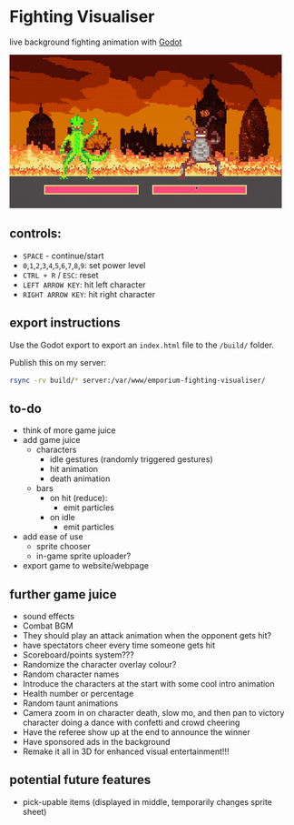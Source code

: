 # Fighting Visualiser

live background fighting animation with [Godot](https://godotengine.org/)

![example gif](preview.gif)

## controls:

- `SPACE` - continue/start
- `0`,`1`,`2`,`3`,`4`,`5`,`6`,`7`,`8`,`9`: set power level
- `CTRL + R` / `ESC`: reset
- `LEFT ARROW KEY`: hit left character
- `RIGHT ARROW KEY`: hit right character

## export instructions

Use the Godot export to export an `index.html` file to the `/build/` folder.

Publish this on my server:

```bash
rsync -rv build/* server:/var/www/emporium-fighting-visualiser/
```

## to-do

- think of more game juice
- add game juice
  - characters
    - idle gestures (randomly triggered gestures)
    - hit animation
    - death animation
  - bars
    - on hit (reduce):
      - emit particles
    - on idle
      - emit particles
- add ease of use
  - sprite chooser
  - in-game sprite uploader?
- export game to website/webpage

## further game juice

- sound effects
- Combat BGM
- They should play an attack animation when the opponent gets hit?
- have spectators cheer every time someone gets hit
- Scoreboard/points system???
- Randomize the character overlay colour?
- Random character names
- Introduce the characters at the start with some cool intro animation
- Health number or percentage
- Random taunt animations
- Camera zoom in on character death, slow mo, and then pan to victory character doing a dance with confetti and crowd cheering
- Have the referee show up at the end to announce the winner
- Have sponsored ads in the background
- Remake it all in 3D for enhanced visual entertainment!!!

## potential future features

- pick-upable items (displayed in middle, temporarily changes sprite sheet)

